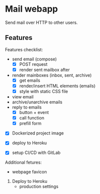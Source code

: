 # Mail webapp

Send mail over HTTP to other users.

## Features

Features checklist:

- send email (compose)
    - [x] POST request
    - [x] render sent mailbox after
- render mainboxes (inbox, sent, archive)
    - [x] get emails
    - [x] render/insert HTML elements (emails)
    - [x] style with static CSS file
- view email
- archive/unarchive emails
- reply to emails
    - [x] button + event
    - [x] call function
    - [x] prefill form

- [x] Dockerized project image
- [x] deploy to Heroku
- [x] setup CI/CD with GitLab


Additional fetures:

- webpage favicon

1. Deploy to Heroku
    - production settings
